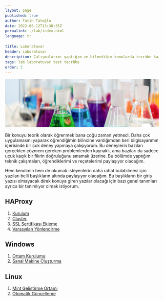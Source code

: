 ```yaml
---
layout: page
published: true
author: Fatih Tatoğlu
date: 2022-06-12T13:30:35Z
permalink: ./lab/index.html
language: tr

title: Laboratuvar
header: Laboratuvar
description: Çalışmalarımı yaptığım ve bilmediğim konularda tecrübe kazanmaya çalıştığım kişisel oyun alanım.
tags: lab laboratuvar test tecrübe
order: 5
---
```


![Laboratuvar](../image/laboratuvar.jpg "Ivan Samkov - Laboratuvar Ekipmanları Kaynak: [Pexels](https://www.pexels.com/tr-tr/fotograf/bardak-renkli-renkler-laboratuvar-9628807/)")

Bir konuyu teorik olarak öğrenmek bana çoğu zaman yetmedi. Daha çok uygulamasını yaparak öğrendiğimin bilincine vardığımdan beri bilgisayarımın içerisinde bir çok deney yapmaya çalışıyorum. Bu deneylerin bazıları gerçekten çözmem gereken problemlerden kaynaklı, ama bazıları da sadece uçuk kaçık bir fikrin doğruluğunu sınamak üzerine. Bu bölümde yaptığım teknik çalışmaları, öğrendiklerimi ve reçetelerimi paylaşıyor olacağım.

Hem kendimin hem de okumak isteyenlerin daha rahat bulabilmesi için yazıları belli başlıkların altında paylaşıyor olacağım. Bu başlıkların bir giriş yazısı olmayacak direk konuya giren yazılar olacağı için bazı genel tanımları ayrıca bir tanımlıyor olmak istiyorum.

## HAProxy

1. [Kurulum](./lab/haproxy/kurulum.html "HAProxy - Kurulum")
2. [Cluster](./lab/haproxy/cluster.html "HAProxy - Cluster")
3. [SSL Sertifikası Ekleme](./lab/haproxy/ssl-sertifikasi-ekleme.html "HAProxy - SSL Sertifikası Ekleme")
4. [Varsayılan Yönlendirme](./lab/haproxy/varsayilan-yonlendirme.html "HAProxy - Varsayılan Yönlendirme")

## Windows

1. [Ortam Kurulumu](./lab/windows/ortam-kurulumu.html "Windows - Ortam Kurulumu")
2. [Sanal Makine Oluşturma](./lab/windows/sanal-makine-olusturma.html "Windows - Sanal Makine Oluşturma")

## Linux

1. [Mint Geliştirme Ortamı](./lab/linux/mint-gelistirme-ortami.html "Linux - Mint Geliştirme Ortamı")
2. [Otomatik Güncelleme](./lab/linux/otomatik-guncelleme.html "Linux - Otomatik Güncelleme")
